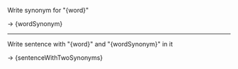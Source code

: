Write synonym for "{word}"

-> {wordSynonym}

---

Write sentence with "{word}" and "{wordSynonym}" in it

-> {sentenceWithTwoSynonyms}
